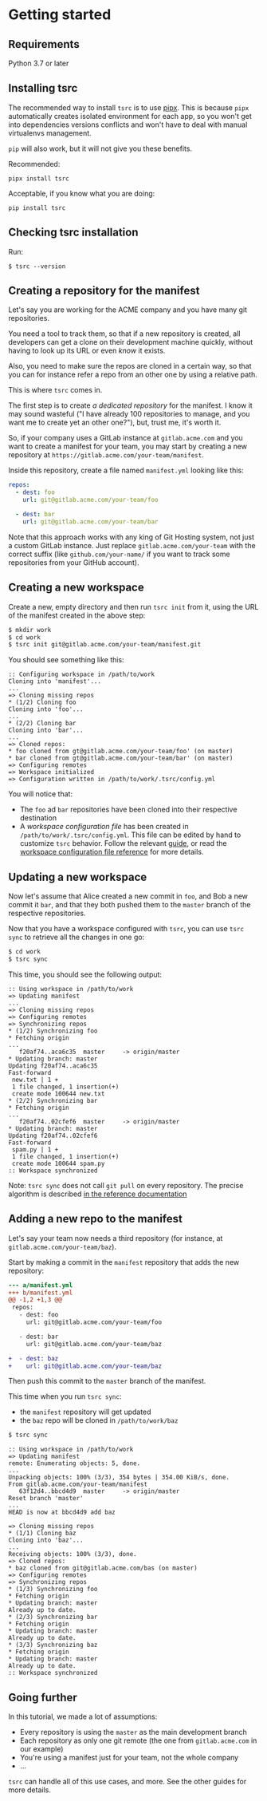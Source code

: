 # Getting started

## Requirements

Python 3.7 or later

## Installing tsrc

The recommended way to install `tsrc` is to use [pipx](https://pypa.github.io/pipx/). This is because `pipx` automatically creates isolated environment for each app, so you won't get into dependencies versions conflicts and won't have to deal with manual virtualenvs management. 

`pip` will also work, but it will not give you these benefits.

Recommended:
```shell
pipx install tsrc
```

Acceptable, if you know what you are doing:
```shell
pip install tsrc
```

## Checking tsrc installation

Run:

```
$ tsrc --version
```

## Creating a repository for the manifest

Let's say you are working for the ACME company and you have many git repositories.

You need a tool to track them, so that if a new repository is created, all developers
can get a clone on their development machine quickly, without having to look up its URL
or even *know* it exists.

Also, you need to make sure the repos are cloned in a certain way, so that you can
for instance refer a repo from an other one by using a relative path.

This is where `tsrc` comes in.

The first step is to create *a dedicated repository* for the manifest. I know it may sound
wasteful ("I have already 100 repositories to manage, and you want me to create yet an other one?"),
but, trust me, it's worth it.

So, if your company uses a GitLab instance at `gitlab.acme.com` and you want to create a manifest
for your team, you may start by creating a new repository at `https://gitlab.acme.com/your-team/manifest`.

Inside this repository, create a file named `manifest.yml` looking like this:

```yaml
repos:
  - dest: foo
    url: git@gitlab.acme.com/your-team/foo

  - dest: bar
    url: git@gitlab.acme.com/your-team/bar
```

Note that this approach works with any king of Git Hosting system, not
just a custom GitLab instance. Just replace `gitlab.acme.com/your-team`
with the correct suffix (like `github.com/your-name/` if you want to
track some repositories from your GitHub account).

## Creating a new workspace

Create a new, empty directory and then run `tsrc init` from it, using the URL of
the manifest created in the above step:

```bash
$ mkdir work
$ cd work
$ tsrc init git@gitlab.acme.com/your-team/manifest.git
```

You should see something like this:

```text
:: Configuring workspace in /path/to/work
Cloning into 'manifest'...
...
=> Cloning missing repos
* (1/2) Cloning foo
Cloning into 'foo'...
...
* (2/2) Cloning bar
Cloning into 'bar'...
...
=> Cloned repos:
* foo cloned from gt@gitlab.acme.com/your-team/foo' (on master)
* bar cloned from gt@gitlab.acme.com/your-team/bar' (on master)
=> Configuring remotes
=> Workspace initialized
=> Configuration written in /path/to/work/.tsrc/config.yml
```

You will notice that:

* The `foo` ad `bar` repositories have been cloned into their respective destination
* A *workspace configuration file* has been created in `/path/to/work/.tsrc/config.yml`. This
  file can be edited by hand to customize `tsrc` behavior. Follow the relevant [guide](guide/workspace-config.md),
  or read the [workspace configuration file reference](ref/workspace-config.md) for more details.

## Updating a new workspace

Now let's assume that Alice created a new commit in `foo`, and Bob a new commit it `bar`, and
that they both pushed them to the `master` branch of the respective repositories.

Now that you have a workspace configured with `tsrc`, you can use `tsrc sync` to retrieve all the changes
in one go:

```bash
$ cd work
$ tsrc sync
```

This time, you should see the following output:

```text
:: Using workspace in /path/to/work
=> Updating manifest
...
=> Cloning missing repos
=> Configuring remotes
=> Synchronizing repos
* (1/2) Synchronizing foo
* Fetching origin
...
   f20af74..aca6c35  master     -> origin/master
* Updating branch: master
Updating f20af74..aca6c35
Fast-forward
 new.txt | 1 +
 1 file changed, 1 insertion(+)
 create mode 100644 new.txt
* (2/2) Synchronizing bar
* Fetching origin
...
   f20af74..02cfef6  master     -> origin/master
* Updating branch: master
Updating f20af74..02cfef6
Fast-forward
 spam.py | 1 +
 1 file changed, 1 insertion(+)
 create mode 100644 spam.py
:: Workspace synchronized
```

Note: `tsrc sync` does not call `git pull` on every repository. The precise algorithm is described
[in the reference documentation](ref/sync.md)

## Adding a new repo to the manifest

Let's say your team now needs a third repository (for instance, at `gitlab.acme.com/your-team/baz`).

Start by making a commit in the `manifest` repository that adds the new repository:

```diff
--- a/manifest.yml
+++ b/manifest.yml
@@ -1,2 +1,3 @@
 repos:
   - dest: foo
     url: git@gitlab.acme.com/your-team/foo

   - dest: bar
     url: git@gitlab.acme.com/your-team/baz

+  - dest: baz
+    url: git@gitlab.acme.com/your-team/baz
```

Then push this commit to the `master` branch of the manifest.

This time when you run `tsrc sync`:

* the `manifest` repository will get updated
* the `baz` repo will be cloned in `/path/to/work/baz`

```bash
$ tsrc sync
```

```text
:: Using workspace in /path/to/work
=> Updating manifest
remote: Enumerating objects: 5, done.
...
Unpacking objects: 100% (3/3), 354 bytes | 354.00 KiB/s, done.
From gitlab.acme.com/your-team/manifest
   63f12d4..bbcd4d9  master     -> origin/master
Reset branch 'master'
...
HEAD is now at bbcd4d9 add baz

=> Cloning missing repos
* (1/1) Cloning baz
Cloning into 'baz'...
...
Receiving objects: 100% (3/3), done.
=> Cloned repos:
* baz cloned from git@gitlab.acme.com/bas (on master)
=> Configuring remotes
=> Synchronizing repos
* (1/3) Synchronizing foo
* Fetching origin
* Updating branch: master
Already up to date.
* (2/3) Synchronizing bar
* Fetching origin
* Updating branch: master
Already up to date.
* (3/3) Synchronizing baz
* Fetching origin
* Updating branch: master
Already up to date.
:: Workspace synchronized
```

## Going further

In this tutorial, we made a lot of assumptions:

* Every repository is using the `master` as the main development branch
* Each repository as only one git remote (the one from `gitlab.acme.com` in our example)
* You're using a manifest just for your team, not the whole company
* ...

`tsrc` can handle all of this use cases, and more. See the other guides for more details.
